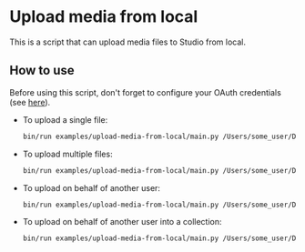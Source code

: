 # Upload media from local

This is a script that can upload media files to Studio from local.

## How to use

Before using this script, don't forget to configure your OAuth credentials (see [here](../../README.md#authorization)).

- To upload a single file:

  ```bash
  bin/run examples/upload-media-from-local/main.py /Users/some_user/Desktop/media/file.mp4
  ```

- To upload multiple files:

  ```bash
  bin/run examples/upload-media-from-local/main.py /Users/some_user/Desktop/media/*
  ```

- To upload on behalf of another user:

  ```bash
  bin/run examples/upload-media-from-local/main.py /Users/some_user/Desktop/media/file.mp4 --user-id 3
  ```

- To upload on behalf of another user into a collection:

  ```bash
  bin/run examples/upload-media-from-local/main.py /Users/some_user/Desktop/media/file.mp4 --user-id 3 --collection-id 4
  ```
